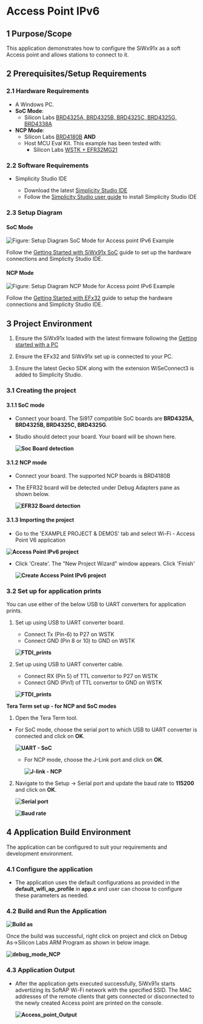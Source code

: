 # Access Point IPv6

## 1 Purpose/Scope

This application demonstrates how to configure the SiWx91x as a soft Access point and allows stations to connect to it.

## 2 Prerequisites/Setup Requirements

### 2.1 Hardware Requirements

- A Windows PC.
- **SoC Mode**:
  - Silicon Labs [BRD4325A, BRD4325B, BRD4325C, BRD4325G, BRD4338A](https://www.silabs.com/)
- **NCP Mode**:
  - Silicon Labs [BRD4180B](https://www.silabs.com/) **AND**
  - Host MCU Eval Kit. This example has been tested with:
    - Silicon Labs [WSTK + EFR32MG21](https://www.silabs.com/development-tools/wireless/efr32xg21-bluetooth-starter-kit)

### 2.2 Software Requirements

- Simplicity Studio IDE

	- Download the latest [Simplicity Studio IDE](https://www.silabs.com/developers/simplicity-studio)
	- Follow the [Simplicity Studio user guide](https://docs.silabs.com/simplicity-studio-5-users-guide/1.1.0/ss-5-users-guide-getting-started/install-ss-5-and-software#install-ssv5) to install Simplicity Studio IDE

### 2.3 Setup Diagram

#### SoC Mode

![Figure: Setup Diagram SoC Mode for Access point IPv6 Example](resources/readme/apv6setupsoc.png)

Follow the [Getting Started with SiWx91x SoC](https://docs.silabs.com/) guide to set up the hardware connections and Simplicity Studio IDE.

#### NCP Mode

![Figure: Setup Diagram NCP Mode for Access point IPv6 Example](resources/readme/apv6setupncp.png)

Follow the [Getting Started with EFx32](https://docs.silabs.com/rs9116-wiseconnect/latest/wifibt-wc-getting-started-with-efx32/) guide to setup the hardware connections and Simplicity Studio IDE.

## 3 Project Environment

1. Ensure the SiWx91x loaded with the latest firmware following the [Getting started with a PC](https://docs.silabs.com/rs9116/latest/wiseconnect-getting-started)

2. Ensure the EFx32 and SiWx91x set up is connected to your PC.

3. Ensure the latest Gecko SDK along with the extension WiSeConnect3 is added to Simplicity Studio.

### 3.1 Creating the project

#### 3.1.1 SoC mode

- Connect your board. The Si917 compatible SoC boards are **BRD4325A, BRD4325B, BRD4325C, BRD4325G**.
- Studio should detect your board. Your board will be shown here.

    **![Soc Board detection](resources/readme/soc_board_detection.png)**

#### 3.1.2 NCP mode

- Connect your board. The supported NCP boards is BRD4180B
- The EFR32 board will be detected under Debug Adapters pane as shown below.

  **![EFR32 Board detection](resources/readme/efr32.png)**

#### 3.1.3 Importing the project

  - Go to the 'EXAMPLE PROJECT & DEMOS' tab and select Wi-Fi - Access Point V6 application

  **![Access Point IPv6 project](resources/readme/ap_v6_example_soc.png)**

- Click 'Create'. The "New Project Wizard" window appears. Click 'Finish'

   **![Create Access Point IPv6 project](resources/readme/create_project.png)**

### 3.2 Set up for application prints

  You can use either of the below USB to UART converters for application prints.

1. Set up using USB to UART converter board.

    - Connect Tx (Pin-6) to P27 on WSTK
    - Connect GND (Pin 8 or 10) to GND on WSTK

    **![FTDI_prints](resources/readme/usb_to_uart_1.png)**

2. Set up using USB to UART converter cable.

    - Connect RX (Pin 5) of TTL convertor to P27 on WSTK
    - Connect GND (Pin1) of TTL convertor to GND on WSTK

    **![FTDI_prints](resources/readme/usb_to_uart_2.png)**

**Tera Term set up - for NCP and SoC modes**

1. Open the Tera Term tool.

  - For SoC mode, choose the serial port to which USB to UART converter is connected and click on **OK**.

      **![UART - SoC](resources/readme/port_selection_soc.png)**

	- For NCP mode, choose the J-Link port and click on **OK**.

      **![J-link - NCP](resources/readme/port_selection.png)**

2. Navigate to the Setup → Serial port and update the baud rate to **115200** and click on **OK**.

	**![Serial port](resources/readme/serial_port_setup.png)**

	**![Baud rate](resources/readme/serial_port.png)**

## 4 Application Build Environment

The application can be configured to suit your requirements and development environment.

### 4.1 Configure the application

- The application uses the default configurations as provided in the **default_wifi_ap_profile** in **app.c** and user can choose to configure these parameters as needed.

### 4.2 Build and Run the Application

  **![Build as](resources/readme/build_ap_v6.png)**

  Once the build was successful, right click on project and click on Debug As->Silicon Labs ARM Program as shown in below image.

   **![debug_mode_NCP](resources/readme/program_device.png)**

### 4.3 Application Output

- After the application gets executed successfully, SiWx91x starts advertizing its SoftAP Wi-Fi network with the specified SSID.
 The MAC addresses of the remote clients that gets connected or disconnected to the newly created Access point are printed on the console.

  **![Access_point_Output](resources/readme/access_point_v6_output.png)**
